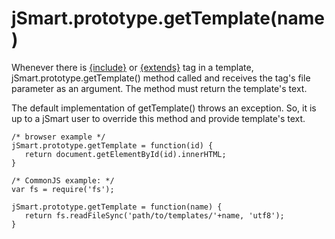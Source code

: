 # jSmart.prototype.getTemplate(name) #

Whenever there is [{include}](include.md) or [{extends}](extends.md) tag in a template, jSmart.prototype.getTemplate() method called and receives the tag's file parameter as an argument. The method must return the template's text.

The default implementation of getTemplate() throws an exception. So, it is up to a jSmart user to override this method and provide template's text.

```
/* browser example */
jSmart.prototype.getTemplate = function(id) {
   return document.getElementById(id).innerHTML;
}
```

```
/* CommonJS example: */
var fs = require('fs');

jSmart.prototype.getTemplate = function(name) {
   return fs.readFileSync('path/to/templates/'+name, 'utf8');
}
```